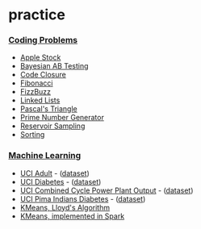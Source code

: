 practice
========

### [Coding Problems](https://github.com/abshinn/practice/tree/master/coding)

- [Apple Stock](https://github.com/abshinn/practice/blob/master/coding/applestock.py)
- [Bayesian AB Testing](https://github.com/abshinn/practice/blob/master/coding/bayesianAB.py)
- [Code Closure](https://github.com/abshinn/practice/blob/master/coding/closure.py)
- [Fibonacci](https://github.com/abshinn/practice/blob/master/coding/fibonacci.py)
- [FizzBuzz](https://github.com/abshinn/practice/blob/master/coding/fizzbuzz.py)
- [Linked Lists](https://github.com/abshinn/practice/blob/master/coding/linkedlist.py)
- [Pascal's Triangle](https://github.com/abshinn/practice/blob/master/coding/pascal.py)
- [Prime Number Generator](https://github.com/abshinn/practice/blob/master/coding/primes.py)
- [Reservoir Sampling](https://github.com/abshinn/practice/blob/master/coding/reservoir.py)
- [Sorting](https://github.com/abshinn/practice/blob/master/coding/sort.py)

### [Machine Learning](https://github.com/abshinn/practice/tree/master/machinelearning)

- [UCI Adult](https://github.com/abshinn/practice/blob/master/machinelearning/adult.py) - ([dataset](https://archive.ics.uci.edu/ml/datasets/Adult))
- [UCI Diabetes](https://github.com/abshinn/practice/blob/master/machinelearning/diabetes.py) - ([dataset](https://archive.ics.uci.edu/ml/datasets/Diabetes+130-US+hospitals+for+years+1999-2008))
- [UCI Combined Cycle Power Plant Output](https://github.com/abshinn/practice/blob/master/machinelearning/powerplant.py) - ([dataset](http://archive.ics.uci.edu/ml/datasets/Combined+Cycle+Power+Plant))
- [UCI Pima Indians Diabetes](https://github.com/abshinn/practice/blob/master/machinelearning/pima.py) - ([dataset](http://archive.ics.uci.edu/ml/datasets/Pima+Indians+Diabetes))
- [KMeans, Lloyd's Algorithm](https://github.com/abshinn/practice/blob/master/machinelearning/kmeans.py)
- [KMeans, implemented in Spark](https://github.com/abshinn/practice/blob/master/machinelearning/sparkmeans.py)
